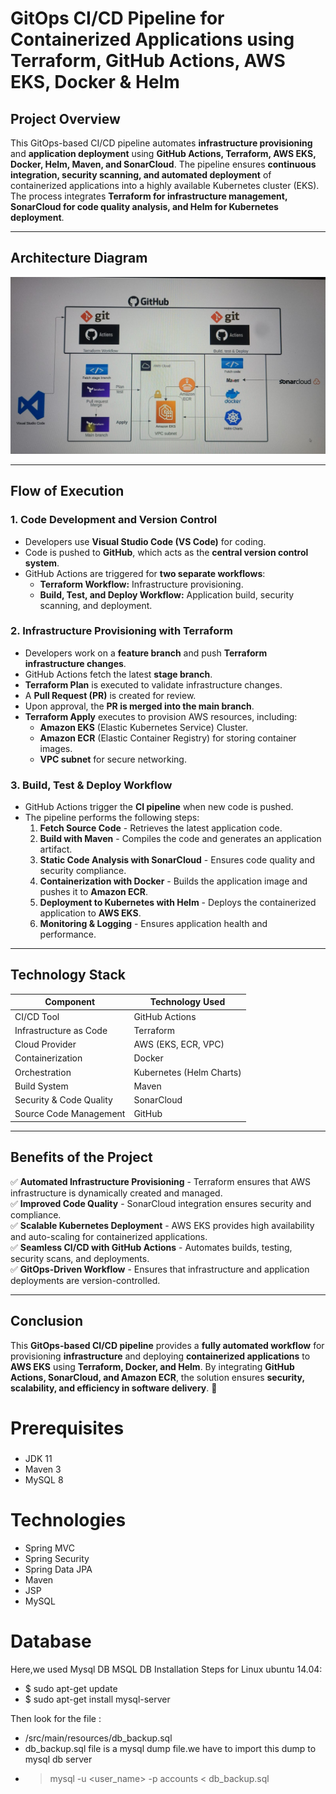 # GitOps CI/CD Pipeline for Containerized Applications using Terraform, GitHub Actions, AWS EKS, Docker & Helm

## Project Overview
This GitOps-based CI/CD pipeline automates **infrastructure provisioning** and **application deployment** using **GitHub Actions, Terraform, AWS EKS, Docker, Helm, Maven, and SonarCloud**. The pipeline ensures **continuous integration, security scanning, and automated deployment** of containerized applications into a highly available Kubernetes cluster (EKS). The process integrates **Terraform for infrastructure management, SonarCloud for code quality analysis, and Helm for Kubernetes deployment**.

---

## **Architecture Diagram**
![GitOps CI/CD Workflow](terraform%20and%20app%20code%20workflow%20devops%20gitops.jpeg)

---

## **Flow of Execution**
### **1. Code Development and Version Control**
- Developers use **Visual Studio Code (VS Code)** for coding.
- Code is pushed to **GitHub**, which acts as the **central version control system**.
- GitHub Actions are triggered for **two separate workflows**:
  - **Terraform Workflow:** Infrastructure provisioning.
  - **Build, Test, and Deploy Workflow:** Application build, security scanning, and deployment.

### **2. Infrastructure Provisioning with Terraform**
- Developers work on a **feature branch** and push **Terraform infrastructure changes**.
- GitHub Actions fetch the latest **stage branch**.
- **Terraform Plan** is executed to validate infrastructure changes.
- A **Pull Request (PR)** is created for review.
- Upon approval, the **PR is merged into the main branch**.
- **Terraform Apply** executes to provision AWS resources, including:
  - **Amazon EKS** (Elastic Kubernetes Service) Cluster.
  - **Amazon ECR** (Elastic Container Registry) for storing container images.
  - **VPC subnet** for secure networking.

### **3. Build, Test & Deploy Workflow**
- GitHub Actions trigger the **CI pipeline** when new code is pushed.
- The pipeline performs the following steps:
  1. **Fetch Source Code** - Retrieves the latest application code.
  2. **Build with Maven** - Compiles the code and generates an application artifact.
  3. **Static Code Analysis with SonarCloud** - Ensures code quality and security compliance.
  4. **Containerization with Docker** - Builds the application image and pushes it to **Amazon ECR**.
  5. **Deployment to Kubernetes with Helm** - Deploys the containerized application to **AWS EKS**.
  6. **Monitoring & Logging** - Ensures application health and performance.

---

## **Technology Stack**
| **Component**             | **Technology Used**       |
|--------------------------|-------------------------|
| CI/CD Tool              | GitHub Actions          |
| Infrastructure as Code  | Terraform              |
| Cloud Provider         | AWS (EKS, ECR, VPC)     |
| Containerization       | Docker                 |
| Orchestration         | Kubernetes (Helm Charts) |
| Build System          | Maven                  |
| Security & Code Quality | SonarCloud             |
| Source Code Management | GitHub                 |

---

## **Benefits of the Project**
✅ **Automated Infrastructure Provisioning** - Terraform ensures that AWS infrastructure is dynamically created and managed.  
✅ **Improved Code Quality** - SonarCloud integration ensures security and compliance.  
✅ **Scalable Kubernetes Deployment** - AWS EKS provides high availability and auto-scaling for containerized applications.  
✅ **Seamless CI/CD with GitHub Actions** - Automates builds, testing, security scans, and deployments.  
✅ **GitOps-Driven Workflow** - Ensures that infrastructure and application deployments are version-controlled.

---

## **Conclusion**
This **GitOps-based CI/CD pipeline** provides a **fully automated workflow** for provisioning **infrastructure** and deploying **containerized applications** to **AWS EKS** using **Terraform, Docker, and Helm**. By integrating **GitHub Actions, SonarCloud, and Amazon ECR**, the solution ensures **security, scalability, and efficiency in software delivery**. 🚀




# Prerequisites
#####
- JDK 11
- Maven 3
- MySQL 8 

# Technologies 
- Spring MVC
- Spring Security
- Spring Data JPA
- Maven
- JSP
- MySQL
# Database
Here,we used Mysql DB 
MSQL DB Installation Steps for Linux ubuntu 14.04:
- $ sudo apt-get update
- $ sudo apt-get install mysql-server

Then look for the file :
- /src/main/resources/db_backup.sql
- db_backup.sql file is a mysql dump file.we have to import this dump to mysql db server
- > mysql -u <user_name> -p accounts < db_backup.sql
